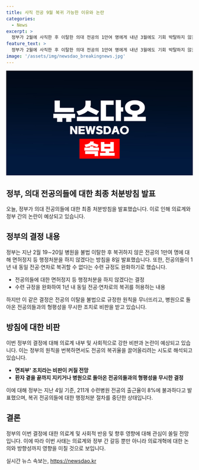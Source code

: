 ```yaml
---
title: 사직 전공 9월 복귀 가능한 이유와 논란
categories:
  - News
excerpt: >
  정부가 2월에 사직한 후 이탈한 의대 전공의 1만여 명에게 내년 3월에도 기회 박탈하지 않겠다는 최종 처분 방침을 발표한다. 이는 환자 안전과 형평성 문제에 대한 우려가 커질 것으로 보인다. 전공의가 9월에 하반기 모집에 돌아오지 않으면 내년 3월에도 복귀가 불가능하게 될 것이며, 이는 정부의 원칙을 번복하면서도 복귀율을 끌어올리는 고육지책으로 평가된다. 또한, 정부의 결정은 의료 개혁을 추진하는 과정에서 정부에 족쇄가 될 우려가 있으며, 미복귀자와의 형평성 문제와 내부 갈등도 우려된다.
feature_text: >
  정부가 2월에 사직한 후 이탈한 의대 전공의 1만여 명에게 내년 3월에도 기회 박탈하지 않겠다는 최종 처분 방침을 발표한다. 이는 환자 안전과 형평성 문제에 대한 우려가 커질 것으로 보인다. 전공의가 9월에 하반기 모집에 돌아오지 않으면 내년 3월에도 복귀가 불가능하게 될 것이며, 이는 정부의 원칙을 번복하면서도 복귀율을 끌어올리는 고육지책으로 평가된다. 또한, 정부의 결정은 의료 개혁을 추진하는 과정에서 정부에 족쇄가 될 우려가 있으며, 미복귀자와의 형평성 문제와 내부 갈등도 우려된다.
image: '/assets/img/newsdao_breakingnews.jpg'
---
```


<p><img src="/assets/img/newsdao_breakingnews.jpg" alt="ontimetimes 속보" /></p>

<h2 data-ke-size="size26"><b>정부, 의대 전공의들에 대한 최종 처분방침 발표</b></h2>

<p data-ke-size="size16">오늘, 정부가 의대 전공의들에 대한 최종 처분방침을 발표했습니다. 이로 인해 의료계와 정부 간의 논란이 예상되고 있습니다.</p>

<h2 data-ke-size="size24">정부의 결정 내용</h2>

<p data-ke-size="size16">정부는 지난 2월 19∼20일 병원을 불법 이탈한 후 복귀하지 않은 전공의 1만여 명에 대해 면허정지 등 행정처분을 하지 않겠다는 방침을 8일 발표했습니다. 또한, 전공의들이 1년 내 동일 전공·연차로 복귀할 수 없다는 수련 규정도 완화하기로 했습니다.</p>

<ul>
    <li>전공의들에 대한 면허정지 등 행정처분을 하지 않겠다는 결정</li>
    <li>수련 규정을 완화하여 1년 내 동일 전공·연차로의 복귀를 허용하는 내용</li>
</ul>

<p data-ke-size="size16">하지만 이 같은 결정은 전공의 이탈을 불법으로 규정한 원칙을 무너뜨리고, 병원으로 돌아온 전공의들과의 형평성을 무시한 조치로 비판을 받고 있습니다.</p>

<h2 data-ke-size="size24">방침에 대한 비판</h2>

<p data-ke-size="size16">이번 정부의 결정에 대해 의료계 내부 및 사회적으로 강한 비판과 논란이 예상되고 있습니다. 이는 정부의 원칙을 번복하면서도 전공의 복귀율을 끌어올리려는 시도로 해석되고 있습니다.</p>

<ul>
    <li><b>면죄부' 조치라는 비판이 커질 전망</b></li>
    <li><b>환자 곁을 끝까지 지키거나 병원으로 돌아온 전공의들과의 형평성을 무시한 결정</b></li>
</ul>

<p data-ke-size="size16">이에 대해 정부는 지난 4일 기준, 211개 수련병원 전공의 출근율이 8%에 불과하다고 발표했으며, 복귀 전공의들에 대한 행정처분 절차를 중단한 상태입니다.</p>

<h2 data-ke-size="size24">결론</h2>

<p data-ke-size="size16">정부의 이번 결정에 대한 의료계 및 사회적 반응 및 향후 영향에 대해 관심이 쏠릴 전망입니다. 이에 따라 이번 사태는 의료계와 정부 간 갈등 뿐만 아니라 의료개혁에 대한 논의와 방향성까지 영향을 미칠 것으로 보입니다.</p>
실시간 뉴스 속보는, <a href="https://newsdao.kr" rel="dofollow">https://newsdao.kr</a>


